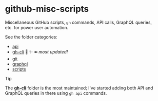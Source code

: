 # github-misc-scripts

Miscellaneous GitHub scripts, `gh` commands, API calls, GraphQL queries, etc. for power user automation.

See the folder categories:

- [api](/api/README.md)
- [gh-cli](/gh-cli/README.md) 🚀 ✨ ⬅️ *most updated!*
- [git](/git/README.md)
- [graphql](/graphql/README.md)
- [scripts](/scripts/README.md)

> [!TIP]
> The **[gh-cli](/gh-cli/README.md)** folder is the most maintained; I've started adding both API and GraphQL queries in there using `gh api` commands.
